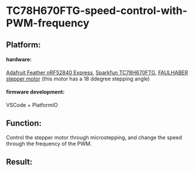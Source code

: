 # TC78H670FTG-speed-control-with-PWM-frequency

## Platform:
#### hardware:
[Adafruit Feather nRF52840 Express](https://www.adafruit.com/product/4062),
[Sparkfun TC78H670FTG](https://www.sparkfun.com/products/16836),
[FAULHABER stepper motor](https://www.faulhaber.com/en/products/series/dm0620/) (this motor has a 18 ddegree stepping angle)

#### firmware development:
VSCode + PlatformIO

## Function:
Control the stepper motor through microstepping, and change the speed through the frequency of the PWM.

## Result:
